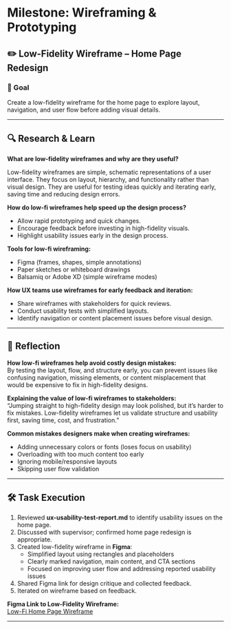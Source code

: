 # Milestone: Wireframing & Prototyping
## ✏️ Low-Fidelity Wireframe – Home Page Redesign

### 🎯 Goal
Create a low-fidelity wireframe for the home page to explore layout, navigation, and user flow before adding visual details.

---

## 🔍 Research & Learn

**What are low-fidelity wireframes and why are they useful?**  

Low-fidelity wireframes are simple, schematic representations of a user interface. They focus on layout, hierarchy, and functionality rather than visual design. They are useful for testing ideas quickly and iterating early, saving time and reducing design errors.

**How do low-fi wireframes help speed up the design process?**  
- Allow rapid prototyping and quick changes.  
- Encourage feedback before investing in high-fidelity visuals.  
- Highlight usability issues early in the design process.

**Tools for low-fi wireframing:**  
- Figma (frames, shapes, simple annotations)  
- Paper sketches or whiteboard drawings  
- Balsamiq or Adobe XD (simple wireframe modes)

**How UX teams use wireframes for early feedback and iteration:**  
- Share wireframes with stakeholders for quick reviews.  
- Conduct usability tests with simplified layouts.  
- Identify navigation or content placement issues before visual design.

---

## 📝 Reflection

**How low-fi wireframes help avoid costly design mistakes:**  
By testing the layout, flow, and structure early, you can prevent issues like confusing navigation, missing elements, or content misplacement that would be expensive to fix in high-fidelity designs.

**Explaining the value of low-fi wireframes to stakeholders:**  
“Jumping straight to high-fidelity design may look polished, but it’s harder to fix mistakes. Low-fidelity wireframes let us validate structure and usability first, saving time, cost, and frustration.”

**Common mistakes designers make when creating wireframes:**  
- Adding unnecessary colors or fonts (loses focus on usability)  
- Overloading with too much content too early  
- Ignoring mobile/responsive layouts  
- Skipping user flow validation

---

## 🛠️ Task Execution

1. Reviewed **ux-usability-test-report.md** to identify usability issues on the home page.  
2. Discussed with supervisor; confirmed home page redesign is appropriate.  
3. Created low-fidelity wireframe in **Figma**:
   - Simplified layout using rectangles and placeholders  
   - Clearly marked navigation, main content, and CTA sections  
   - Focused on improving user flow and addressing reported usability issues  
4. Shared Figma link for design critique and collected feedback.  
5. Iterated on wireframe based on feedback.

**Figma Link to Low-Fidelity Wireframe:**  
[Low-Fi Home Page Wireframe](https://www.figma.com/design/jMzgbawp6z96ZxcOxHr7l4/Homepage---Focus-Bear?node-id=0-1&m=dev&t=pDWs1N4hy4E03BVE-1)

---

